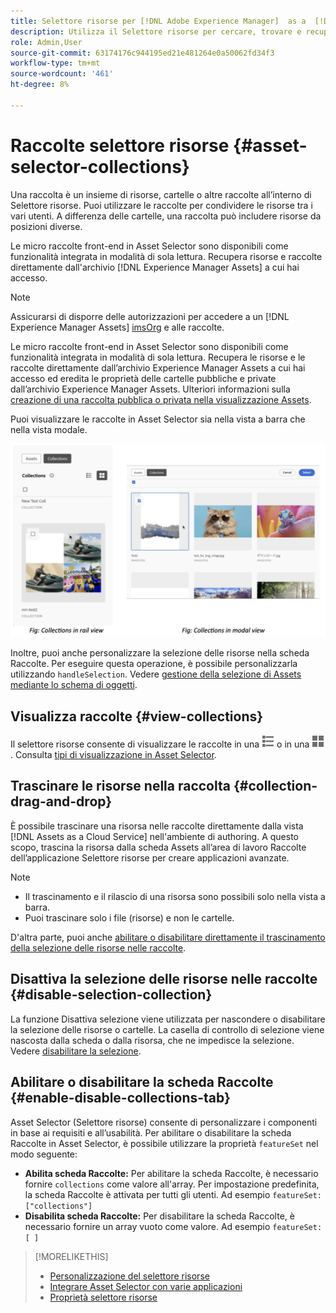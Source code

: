 ```yaml
---
title: Selettore risorse per [!DNL Adobe Experience Manager]  as a  [!DNL Cloud Service]
description: Utilizza il Selettore risorse per cercare, trovare e recuperare i metadati e le rappresentazioni delle risorse all’interno dell’applicazione.
role: Admin,User
source-git-commit: 63174176c944195ed21e481264e0a50062fd34f3
workflow-type: tm+mt
source-wordcount: '461'
ht-degree: 8%

---
```



# Raccolte selettore risorse {#asset-selector-collections}

Una raccolta è un insieme di risorse, cartelle o altre raccolte all’interno di Selettore risorse. Puoi utilizzare le raccolte per condividere le risorse tra i vari utenti. A differenza delle cartelle, una raccolta può includere risorse da posizioni diverse.

Le micro raccolte front-end in Asset Selector sono disponibili come funzionalità integrata in modalità di sola lettura. Recupera risorse e raccolte direttamente dall&#39;archivio [!DNL Experience Manager Assets] a cui hai accesso.

>[!NOTE]
>
>Assicurarsi di disporre delle autorizzazioni per accedere a un [!DNL Experience Manager Assets] [imsOrg](/help/assets/asset-selector-properties.md) e alle raccolte.

Le micro raccolte front-end in Asset Selector sono disponibili come funzionalità integrata in modalità di sola lettura. Recupera le risorse e le raccolte direttamente dall’archivio Experience Manager Assets a cui hai accesso ed eredita le proprietà delle cartelle pubbliche e private dall’archivio Experience Manager Assets. Ulteriori informazioni sulla [creazione di una raccolta pubblica o privata nella visualizzazione Assets](/help/assets/manage-collections-assets-view.md#create-collection).

Puoi visualizzare le raccolte in Asset Selector sia nella vista a barra che nella vista modale.

![Raccolte nella visualizzazione della barra](assets/collections-rail-modal-view.png)

<!--
Additionally, you can [customize](/help/assets/asset-selector-customization.md) the `featureSet` property to enable or disable collections in Asset Selector. See [enable or disable Collections tab](#enable-disable-collections-tab).-->

Inoltre, puoi anche personalizzare la selezione delle risorse nella scheda Raccolte. Per eseguire questa operazione, è possibile personalizzarla utilizzando `handleSelection`. Vedere [gestione della selezione di Assets mediante lo schema di oggetti](/help/assets/asset-selector-customization.md#handling-selection).

## Visualizza raccolte {#view-collections}

Il selettore risorse consente di visualizzare le raccolte in una ![vista a elenco](assets/do-not-localize/list-view.png) o in una ![vista a griglia](assets/do-not-localize/grid-view.png). Consulta [tipi di visualizzazione in Asset Selector](overview-asset-selector.md#types-of-view).

## Trascinare le risorse nella raccolta {#collection-drag-and-drop}

È possibile trascinare una risorsa nelle raccolte direttamente dalla vista [!DNL Assets as a Cloud Service] nell&#39;ambiente di authoring. A questo scopo, trascina la risorsa dalla scheda Assets all’area di lavoro Raccolte dell’applicazione Selettore risorse per creare applicazioni avanzate.

>[!NOTE]
>
>* Il trascinamento e il rilascio di una risorsa sono possibili solo nella vista a barra.
>* Puoi trascinare solo i file (risorse) e non le cartelle.

D&#39;altra parte, puoi anche [abilitare o disabilitare direttamente il trascinamento della selezione delle risorse nelle raccolte](asset-selector-customization.md#enable-disable-drag-and-drop).

## Disattiva la selezione delle risorse nelle raccolte {#disable-selection-collection}

La funzione Disattiva selezione viene utilizzata per nascondere o disabilitare la selezione delle risorse o cartelle. La casella di controllo di selezione viene nascosta dalla scheda o dalla risorsa, che ne impedisce la selezione. Vedere [disabilitare la selezione](/help/assets/asset-selector-customization.md#disable-selection).

## Abilitare o disabilitare la scheda Raccolte {#enable-disable-collections-tab}

Asset Selector (Selettore risorse) consente di personalizzare i componenti in base ai requisiti e all’usabilità. Per abilitare o disabilitare la scheda Raccolte in Asset Selector, è possibile utilizzare la proprietà `featureSet` nel modo seguente:

* **Abilita scheda Raccolte:** Per abilitare la scheda Raccolte, è necessario fornire `collections` come valore all&#39;array. Per impostazione predefinita, la scheda Raccolte è attivata per tutti gli utenti. Ad esempio `featureSet:["collections"]`
* **Disabilita scheda Raccolte:** Per disabilitare la scheda Raccolte, è necessario fornire un array vuoto come valore. Ad esempio `featureSet:[ ]`

>[!MORELIKETHIS]
>
>* [Personalizzazione del selettore risorse](/help/assets/asset-selector-customization.md)
>* [Integrare Asset Selector con varie applicazioni](/help/assets/integrate-asset-selector.md)
>* [Proprietà selettore risorse](/help/assets/asset-selector-properties.md)

